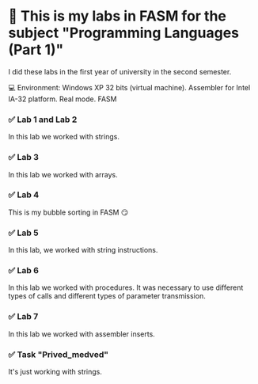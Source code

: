 # :pushpin: This is my labs in FASM for the subject "Programming Languages (Part 1)"

I did these labs in the first year of university in the second semester.

:computer: Environment:
Windows XP 32 bits (virtual machine).
Assembler for Intel IA-32 platform. Real mode. FASM

### :white_check_mark: Lab 1 and Lab 2
In this lab we worked with strings.

### :white_check_mark: Lab 3
In this lab we worked with arrays.

### :white_check_mark: Lab 4
This is my bubble sorting in FASM :smirk:

### :white_check_mark: Lab 5
In this lab, we worked with string instructions.

### :white_check_mark: Lab 6
In this lab we worked with procedures. It was necessary to use different types of calls and different types of parameter transmission.

### :white_check_mark: Lab 7
In this lab we worked with assembler inserts.

### :white_check_mark: Task "Prived_medved"
It's just working with strings.
